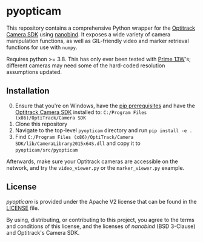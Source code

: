 pyopticam
================

This repository contains a comprehensive Python wrapper for the [Optitrack Camera SDK](https://optitrack.com/software/camera-sdk/) using [nanobind](https://github.com/wjakob/nanobind).  It exposes a wide variety of camera manipulation functions, as well as GIL-friendly video and marker retrieval functions for use with `numpy`.

Requires python >= 3.8.   This has only ever been tested with [Prime 13W](https://optitrack.com/cameras/prime-13w/)'s; different cameras may need some of the hard-coded resolution assumptions updated.

Installation
------------

0. Ensure that you're on Windows, have the [pip prerequisites](https://github.com/leapmotion/pyopticam/blob/main/pyproject.toml) and have the [Optitrack Camera SDK](https://optitrack.com/software/camera-sdk/) installed to: `C:/Program Files (x86)/OptiTrack/Camera SDK`
1. Clone this repository
2. Navigate to the top-level `pyopticam` directory and run `pip install -e . `
3. Find `C:/Program Files (x86)/OptiTrack/Camera SDK/lib/CameraLibrary2015x64S.dll` and copy it to `pyopticam/src/pyopticam`

Afterwards, make sure your Optitrack cameras are accessible on the network, and try the `video_viewer.py` or the `marker_viewer.py` example.

License
-------

_pyopticam_ is provided under the Apache V2 license that can be found in the [LICENSE](./LICENSE) file. 

By using, distributing, or contributing to this project, you agree to the terms and conditions of this license, and the licenses of _nanobind_ (BSD 3-Clause) and Optitrack's Camera SDK.

